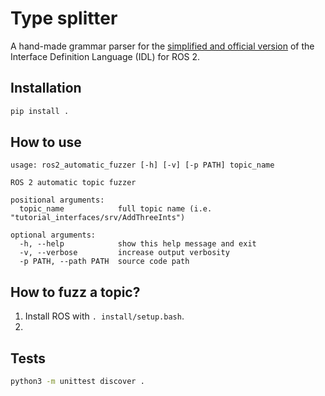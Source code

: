 # Type splitter

A hand-made grammar parser for the [simplified and official version](https://index.ros.org/doc/ros2/Concepts/About-ROS-Interfaces/) of the Interface Definition Language (IDL) for ROS 2.

## Installation

```bash
pip install .
```

## How to use

```
usage: ros2_automatic_fuzzer [-h] [-v] [-p PATH] topic_name

ROS 2 automatic topic fuzzer

positional arguments:
  topic_name            full topic name (i.e. "tutorial_interfaces/srv/AddThreeInts")

optional arguments:
  -h, --help            show this help message and exit
  -v, --verbose         increase output verbosity
  -p PATH, --path PATH  source code path
```

## How to fuzz a topic?
1. Install ROS with `. install/setup.bash`.
2. 


## Tests

```bash
python3 -m unittest discover .
```